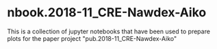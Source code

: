 # nbook.2018-11_CRE-Nawdex-Aiko

This is a collection of jupyter notebooks that have been used to prepare plots for the paper project "pub.2018-11_CRE-Nawdex-Aiko"